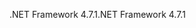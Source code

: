 <span data-ttu-id="3666b-101">.NET Framework 4.7.1</span><span class="sxs-lookup"><span data-stu-id="3666b-101">.NET Framework 4.7.1</span></span>
